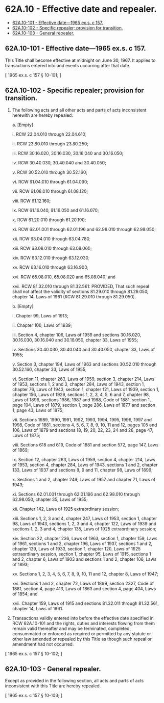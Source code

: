 # 62A.10 - Effective date and repealer.
* [62A.10-101 - Effective date—1965 ex.s. c 157.](#62a10-101---effective-date1965-exs-c-157)
* [62A.10-102 - Specific repealer; provision for transition.](#62a10-102---specific-repealer-provision-for-transition)
* [62A.10-103 - General repealer.](#62a10-103---general-repealer)
## 62A.10-101 - Effective date—1965 ex.s. c 157.
This Title shall become effective at midnight on June 30, 1967. It applies to transactions entered into and events occurring after that date.

\[ 1965 ex.s. c 157 § 10-101; \]

## 62A.10-102 - Specific repealer; provision for transition.
1. The following acts and all other acts and parts of acts inconsistent herewith are hereby repealed:

   a. [Empty]

      i. RCW 22.04.010 through 22.04.610;

      ii. RCW 23.80.010 through 23.80.250;

      iii. RCW 30.16.020, 30.16.030, 30.16.040 and 30.16.050;

      iv. RCW 30.40.030, 30.40.040 and 30.40.050;

      v. RCW 30.52.010 through 30.52.160;

      vi. RCW 61.04.010 through 61.04.090;

      vii. RCW 61.08.010 through 61.08.120;

      viii. RCW 61.12.160;

      ix. RCW 61.16.040, 61.16.050 and 61.16.070;

      x. RCW 61.20.010 through 61.20.190;

      xi. RCW 62.01.001 through 62.01.196 and 62.98.010 through 62.98.050; 

      xii. RCW 63.04.010 through 63.04.780;

      xiii. RCW 63.08.010 through 63.08.060;

      xiv. RCW 63.12.010 through 63.12.030;

      xv. RCW 63.16.010 through 63.16.900;

      xvi. RCW 65.08.010, 65.08.020 and 65.08.040; and

      xvii. RCW 81.32.010 through 81.32.561: PROVIDED, That such repeal shall not affect the validity of sections 81.29.010 through 81.29.050, chapter 14, Laws of 1961 (RCW 81.29.010 through 81.29.050).

   b. [Empty]

      i. Chapter 99, Laws of 1913;

      ii. Chapter 100, Laws of 1939;

      iii. Section 4, chapter 106, Laws of 1959 and sections 30.16.020, 30.16.030, 30.16.040 and 30.16.050, chapter 33, Laws of 1955;

      iv. Sections 30.40.030, 30.40.040 and 30.40.050, chapter 33, Laws of 1955;

      v. Section 3, chapter 194, Laws of 1963 and sections 30.52.010 through 30.52.160, chapter 33, Laws of 1955;

      vi. Section 11, chapter 263, Laws of 1959, section 3, chapter 214, Laws of 1953, sections 1, 2 and 3, chapter 284, Laws of 1943, section 1, chapter 76, Laws of 1943, section 1, chapter 121, Laws of 1939, section 1, chapter 156, Laws of 1929, sections 1, 2, 3, 4, 5, 6 and 7, chapter 98, Laws of 1899, sections 1986, 1987 and 1988, Code of 1881, section 1, page 104, Laws of 1879, section 1, page 286, Laws of 1877 and section 1, page 43, Laws of 1875;

      vii. Sections 1989, 1990, 1991, 1992, 1993, 1994, 1995, 1996, 1997 and 1998, Code of 1881, sections 4, 5, 6, 7, 8, 9, 10, 11 and 12, pages 105 and 106, Laws of 1879 and sections 18, 19, 20, 22, 23, 24 and 28, page 47, Laws of 1875;

      viii. Sections 618 and 619, Code of 1881 and section 572, page 147, Laws of 1869;

      ix. Section 12, chapter 263, Laws of 1959, section 4, chapter 214, Laws of 1953, section 4, chapter 284, Laws of 1943, sections 1 and 2, chapter 133, Laws of 1937 and sections 8, 9 and 11, chapter 98, Laws of 1899;

      x. Sections 1 and 2, chapter 249, Laws of 1957 and chapter 71, Laws of 1943;

      xi. Sections 62.01.001 through 62.01.196 and 62.98.010 through 62.98.050, chapter 35, Laws of 1955;

      xii. Chapter 142, Laws of 1925 extraordinary session;

      xiii. Sections 1, 2, 3 and 4, chapter 247, Laws of 1953, section 1, chapter 98, Laws of 1943, sections 1, 2, 3 and 4, chapter 122, Laws of 1939 and sections 1, 2, 3 and 4, chapter 135, Laws of 1925 extraordinary session;

      xiv. Section 22, chapter 236, Laws of 1963, section 1, chapter 159, Laws of 1961, sections 1 and 2, chapter 196, Laws of 1937, sections 1 and 2, chapter 129, Laws of 1933, section 1, chapter 120, Laws of 1925 extraordinary session, section 1, chapter 95, Laws of 1915, sections 1 and 2, chapter 6, Laws of 1903 and sections 1 and 2, chapter 106, Laws of 1893;

      xv. Sections 1, 2, 3, 4, 5, 6, 7, 8, 9, 10, 11 and 12, chapter 8, Laws of 1947;

      xvi. Sections 1 and 2, chapter 72, Laws of 1899, section 2327, Code of 1881, section 4, page 413, Laws of 1863 and section 4, page 404, Laws of 1854; and

      xvii. Chapter 159, Laws of 1915 and sections 81.32.011 through 81.32.561, chapter 14, Laws of 1961.

2. Transactions validly entered into before the effective date specified in RCW 62A.10-101 and the rights, duties and interests flowing from them remain valid thereafter and may be terminated, completed, consummated or enforced as required or permitted by any statute or other law amended or repealed by this Title as though such repeal or amendment had not occurred.

\[ 1965 ex.s. c 157 § 10-102; \]

## 62A.10-103 - General repealer.
Except as provided in the following section, all acts and parts of acts inconsistent with this Title are hereby repealed.

\[ 1965 ex.s. c 157 § 10-103; \]


